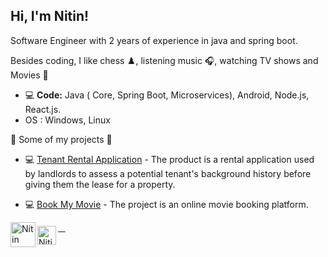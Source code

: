 <h2> Hi, I'm Nitin!</h2>

Software Engineer with 2 years of experience in java and spring boot. <br>

Besides coding, I like chess ♟️, listening music 🎧, watching TV shows and Movies 🍿

- 💻 <b>Code:</b> Java ( Core, Spring Boot, Microservices), Android, Node.js, React.js.
- OS : Windows, Linux 


🚀 Some of my projects 🔽

- 💻 [Tenant Rental Application](#link) - The product is a  rental application used by landlords to assess a potential tenant's background history before giving them the lease for a property.


- 💻 [Book My Movie](#link) - The project is an online movie booking platform.

<a href="http://linkedin.com/in/nitin-gupta-a72178197/">
  <img align="left" alt="Nitin LinkedIn" src="https://img.icons8.com/color/512/linkedin.png" width="40" height="40"/>
</a>

<a href="http://leetcode.com/guptanitin493/">
  <img align="left" alt="Nitin Leetcode" 
    src="https://user-images.githubusercontent.com/63964149/152531278-5e01909d-0c2e-412a-8acc-4a06863c244d.png" 
    width="30" height="30"
    style=" padding-top: 6px;"
    />
</a>
